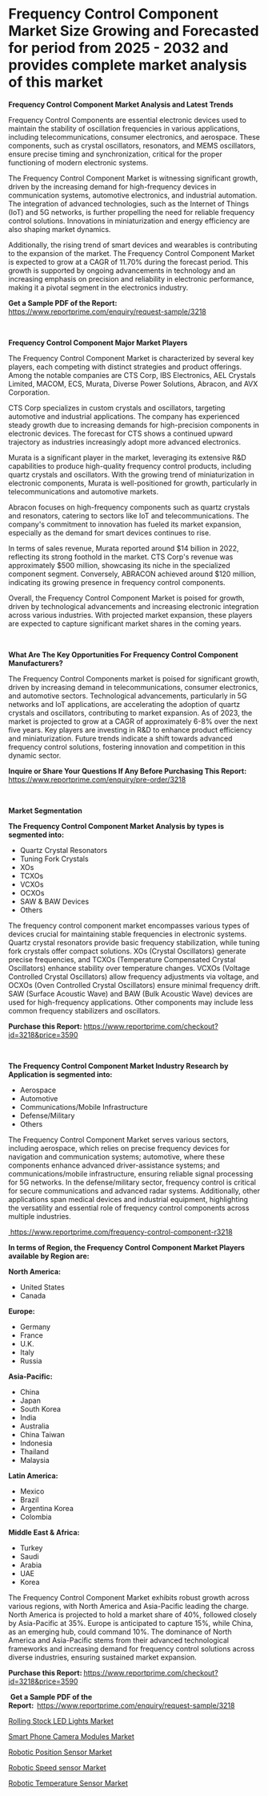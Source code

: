 <p><h1>Frequency Control Component Market Size Growing and Forecasted for period from 2025 - 2032 and provides complete market analysis of this market</h1></p><p><strong>Frequency Control Component Market Analysis and Latest Trends</strong></p>
<p><p>Frequency Control Components are essential electronic devices used to maintain the stability of oscillation frequencies in various applications, including telecommunications, consumer electronics, and aerospace. These components, such as crystal oscillators, resonators, and MEMS oscillators, ensure precise timing and synchronization, critical for the proper functioning of modern electronic systems.</p><p>The Frequency Control Component Market is witnessing significant growth, driven by the increasing demand for high-frequency devices in communication systems, automotive electronics, and industrial automation. The integration of advanced technologies, such as the Internet of Things (IoT) and 5G networks, is further propelling the need for reliable frequency control solutions. Innovations in miniaturization and energy efficiency are also shaping market dynamics.</p><p>Additionally, the rising trend of smart devices and wearables is contributing to the expansion of the market. The Frequency Control Component Market is expected to grow at a CAGR of 11.70% during the forecast period. This growth is supported by ongoing advancements in technology and an increasing emphasis on precision and reliability in electronic performance, making it a pivotal segment in the electronics industry.</p></p>
<p><strong>Get a Sample PDF of the Report:&nbsp;</strong> <a href="https://www.reportprime.com/enquiry/request-sample/3218?utm_campaign=34&utm_medium=2&utm_source=Github&utm_content=ia&utm_term=18032025&utm_id=frequency-control-component">https://www.reportprime.com/enquiry/request-sample/3218</a></p>
<p>&nbsp;</p>
<p><strong>Frequency Control Component Major Market Players</strong></p>
<p><p>The Frequency Control Component Market is characterized by several key players, each competing with distinct strategies and product offerings. Among the notable companies are CTS Corp, IBS Electronics, AEL Crystals Limited, MACOM, ECS, Murata, Diverse Power Solutions, Abracon, and AVX Corporation. </p><p>CTS Corp specializes in custom crystals and oscillators, targeting automotive and industrial applications. The company has experienced steady growth due to increasing demands for high-precision components in electronic devices. The forecast for CTS shows a continued upward trajectory as industries increasingly adopt more advanced electronics.</p><p>Murata is a significant player in the market, leveraging its extensive R&D capabilities to produce high-quality frequency control products, including quartz crystals and oscillators. With the growing trend of miniaturization in electronic components, Murata is well-positioned for growth, particularly in telecommunications and automotive markets. </p><p>Abracon focuses on high-frequency components such as quartz crystals and resonators, catering to sectors like IoT and telecommunications. The company's commitment to innovation has fueled its market expansion, especially as the demand for smart devices continues to rise.</p><p>In terms of sales revenue, Murata reported around $14 billion in 2022, reflecting its strong foothold in the market. CTS Corp's revenue was approximately $500 million, showcasing its niche in the specialized component segment. Conversely, ABRACON achieved around $120 million, indicating its growing presence in frequency control components.</p><p>Overall, the Frequency Control Component Market is poised for growth, driven by technological advancements and increasing electronic integration across various industries. With projected market expansion, these players are expected to capture significant market shares in the coming years.</p></p>
<p>&nbsp;</p>
<p><strong>What Are The Key Opportunities For Frequency Control Component Manufacturers?</strong></p>
<p><p>The Frequency Control Components market is poised for significant growth, driven by increasing demand in telecommunications, consumer electronics, and automotive sectors. Technological advancements, particularly in 5G networks and IoT applications, are accelerating the adoption of quartz crystals and oscillators, contributing to market expansion. As of 2023, the market is projected to grow at a CAGR of approximately 6-8% over the next five years. Key players are investing in R&D to enhance product efficiency and miniaturization. Future trends indicate a shift towards advanced frequency control solutions, fostering innovation and competition in this dynamic sector.</p></p>
<p><strong>Inquire or Share Your Questions If Any Before Purchasing This Report:</strong> <a href="https://www.reportprime.com/enquiry/pre-order/3218?utm_campaign=34&utm_medium=2&utm_source=Github&utm_content=ia&utm_term=18032025&utm_id=frequency-control-component">https://www.reportprime.com/enquiry/pre-order/3218</a></p>
<p>&nbsp;</p>
<p><strong>Market Segmentation</strong></p>
<p><strong>The Frequency Control Component Market Analysis by types is segmented into:</strong></p>
<p><ul><li>Quartz Crystal Resonators</li><li>Tuning Fork Crystals</li><li>XOs</li><li>TCXOs</li><li>VCXOs</li><li>OCXOs</li><li>SAW & BAW Devices</li><li>Others</li></ul></p>
<p><p>The frequency control component market encompasses various types of devices crucial for maintaining stable frequencies in electronic systems. Quartz crystal resonators provide basic frequency stabilization, while tuning fork crystals offer compact solutions. XOs (Crystal Oscillators) generate precise frequencies, and TCXOs (Temperature Compensated Crystal Oscillators) enhance stability over temperature changes. VCXOs (Voltage Controlled Crystal Oscillators) allow frequency adjustments via voltage, and OCXOs (Oven Controlled Crystal Oscillators) ensure minimal frequency drift. SAW (Surface Acoustic Wave) and BAW (Bulk Acoustic Wave) devices are used for high-frequency applications. Other components may include less common frequency stabilizers and oscillators.</p></p>
<p><strong>Purchase this Report:&nbsp;</strong><a href="https://www.reportprime.com/checkout?id=3218&price=3590&utm_campaign=34&utm_medium=2&utm_source=Github&utm_content=ia&utm_term=18032025&utm_id=frequency-control-component">https://www.reportprime.com/checkout?id=3218&price=3590</a></p>
<p>&nbsp;</p>
<p><strong>The Frequency Control Component Market Industry Research by Application is segmented into:</strong></p>
<p><ul><li>Aerospace</li><li>Automotive</li><li>Communications/Mobile Infrastructure</li><li>Defense/Military</li><li>Others</li></ul></p>
<p><p>The Frequency Control Component Market serves various sectors, including aerospace, which relies on precise frequency devices for navigation and communication systems; automotive, where these components enhance advanced driver-assistance systems; and communications/mobile infrastructure, ensuring reliable signal processing for 5G networks. In the defense/military sector, frequency control is critical for secure communications and advanced radar systems. Additionally, other applications span medical devices and industrial equipment, highlighting the versatility and essential role of frequency control components across multiple industries.</p></p>
<p><a href="https://www.reportprime.com/frequency-control-component-r3218?utm_campaign=34&utm_medium=2&utm_source=Github&utm_content=ia&utm_term=18032025&utm_id=frequency-control-component">&nbsp;https://www.reportprime.com/frequency-control-component-r3218</a></p>
<p><strong>In terms of Region, the Frequency Control Component Market Players available by Region are:</strong></p>
<p>
    <p> <strong> North America: </strong>
        <ul>
            <li>United States</li>
            <li>Canada</li>
        </ul>
        </p> 
    <p> <strong> Europe: </strong>
        <ul>
            <li>Germany</li>
            <li>France</li>
            <li>U.K.</li>
            <li>Italy</li>
            <li>Russia</li>
        </ul>
        </p> 
    <p> <strong> Asia-Pacific: </strong>
        <ul>
            <li>China</li>
            <li>Japan</li>
            <li>South Korea</li>
            <li>India</li>
            <li>Australia</li>
            <li>China Taiwan</li>
            <li>Indonesia</li>
            <li>Thailand</li>
            <li>Malaysia</li>
        </ul>
        </p> 
    <p> <strong> Latin America: </strong>
        <ul>
            <li>Mexico</li>
            <li>Brazil</li>
            <li>Argentina Korea</li>
            <li>Colombia</li>
        </ul>
        </p> 
    <p> <strong> Middle East & Africa: </strong>
        <ul>
            <li>Turkey</li>
            <li>Saudi</li>
            <li>Arabia</li>
            <li>UAE</li>
            <li>Korea</li>
        </ul>
    </p>
    </p>
<p><p>The Frequency Control Component Market exhibits robust growth across various regions, with North America and Asia-Pacific leading the charge. North America is projected to hold a market share of 40%, followed closely by Asia-Pacific at 35%. Europe is anticipated to capture 15%, while China, as an emerging hub, could command 10%. The dominance of North America and Asia-Pacific stems from their advanced technological frameworks and increasing demand for frequency control solutions across diverse industries, ensuring sustained market expansion.</p></p>
<p><strong>Purchase this Report: </strong><a href="https://www.reportprime.com/checkout?id=3218&price=3590&utm_campaign=34&utm_medium=2&utm_source=Github&utm_content=ia&utm_term=18032025&utm_id=frequency-control-component">https://www.reportprime.com/checkout?id=3218&price=3590</a></p>
<p>&nbsp;<strong>Get a Sample PDF of the Report:&nbsp;&nbsp;</strong><a href="https://www.reportprime.com/enquiry/request-sample/3218?utm_campaign=34&utm_medium=2&utm_source=Github&utm_content=ia&utm_term=18032025&utm_id=frequency-control-component">https://www.reportprime.com/enquiry/request-sample/3218</a></p>
<p><strong></strong></p>
<p><p><a href="https://github.com/oliffzillamv/Market-Research-Report-List-1/blob/main/rolling-stock-led-lights-market.md?utm_campaign=34&utm_medium=2&utm_source=Github&utm_content=ia&utm_term=18032025&utm_id=frequency-control-component">Rolling Stock LED Lights Market</a></p><p><a href="https://github.com/aarajlyre/Market-Research-Report-List-1/blob/main/smart-phone-camera-modules-market.md?utm_campaign=34&utm_medium=2&utm_source=Github&utm_content=ia&utm_term=18032025&utm_id=frequency-control-component">Smart Phone Camera Modules Market</a></p><p><a href="https://github.com/giulyankela/Market-Research-Report-List-1/blob/main/robotic-position-sensor-market.md?utm_campaign=34&utm_medium=2&utm_source=Github&utm_content=ia&utm_term=18032025&utm_id=frequency-control-component">Robotic Position Sensor Market</a></p><p><a href="https://github.com/seyalshudae7/Market-Research-Report-List-1/blob/main/robotic-speed-sensor-market.md?utm_campaign=34&utm_medium=2&utm_source=Github&utm_content=ia&utm_term=18032025&utm_id=frequency-control-component">Robotic Speed sensor Market</a></p><p><a href="https://github.com/aaryaheron0c/Market-Research-Report-List-1/blob/main/robotic-temperature-sensor-market.md?utm_campaign=34&utm_medium=2&utm_source=Github&utm_content=ia&utm_term=18032025&utm_id=frequency-control-component">Robotic Temperature Sensor Market</a></p></p>